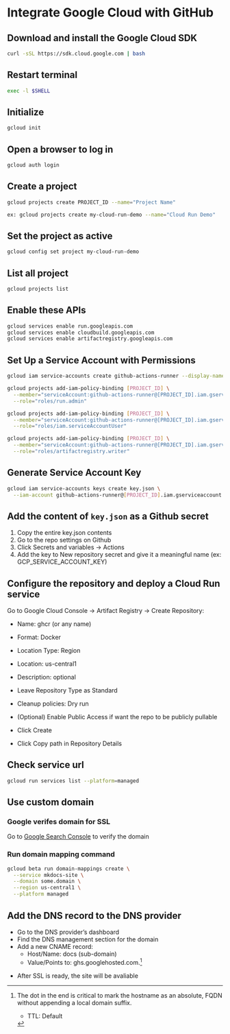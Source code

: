 # Integrate Google Cloud with GitHub

## Download and install the Google Cloud SDK
```bash
curl -sSL https://sdk.cloud.google.com | bash
```

## Restart terminal
```bash
exec -l $SHELL
```

## Initialize
```bash
gcloud init
```

## Open a browser to log in
```bash
gcloud auth login
```

## Create a project
```bash
gcloud projects create PROJECT_ID --name="Project Name"

ex: gcloud projects create my-cloud-run-demo --name="Cloud Run Demo"
```

## Set the project as active
```bash
gcloud config set project my-cloud-run-demo
```

## List all project
```bash
gcloud projects list
```

## Enable these APIs
```bash
gcloud services enable run.googleapis.com
gcloud services enable cloudbuild.googleapis.com
gcloud services enable artifactregistry.googleapis.com
```

## Set Up a Service Account with Permissions
```bash
gcloud iam service-accounts create github-actions-runner --display-name "GitHub Actions Runner"

gcloud projects add-iam-policy-binding [PROJECT_ID] \
  --member="serviceAccount:github-actions-runner@[PROJECT_ID].iam.gserviceaccount.com" \
  --role="roles/run.admin"

gcloud projects add-iam-policy-binding [PROJECT_ID] \
  --member="serviceAccount:github-actions-runner@[PROJECT_ID].iam.gserviceaccount.com" \
  --role="roles/iam.serviceAccountUser"

gcloud projects add-iam-policy-binding [PROJECT_ID] \
  --member="serviceAccount:github-actions-runner@[PROJECT_ID].iam.gserviceaccount.com" \
  --role="roles/artifactregistry.writer"
```


## Generate Service Account Key
```bash
gcloud iam service-accounts keys create key.json \
  --iam-account github-actions-runner@[PROJECT_ID].iam.gserviceaccount.com
```

## Add the content of `key.json` as a Github secret

1. Copy the entire key.json contents
2. Go to the repo settings on Github
3. Click Secrets and variables → Actions
4. Add the key to New repository secret and give it a meaningful name (ex: GCP_SERVICE_ACCOUNT_KEY)

## Configure the repository and deploy a Cloud Run service

Go to Google Cloud Console → Artifact Registry → Create Repository:

- Name: ghcr (or any name)

- Format: Docker

- Location Type: Region

- Location: us-central1

- Description: optional

- Leave Repository Type as Standard

- Cleanup policies: Dry run

- (Optional) Enable Public Access if want the repo to be publicly pullable

- Click Create

- Click Copy path in Repository Details 

## Check service url
```bash
gcloud run services list --platform=managed
```

## Use custom domain
### Google verifes domain for SSL
Go to [Google Search Console](https://search.google.com/search-console/welcome) to verify the domain

### Run domain mapping command 
```bash
gcloud beta run domain-mappings create \
  --service mkdocs-site \
  --domain some.domain \
  --region us-central1 \
  --platform managed
```

## Add the DNS record to the DNS provider

- Go to the DNS provider’s dashboard
- Find the DNS management section for the domain 
- Add a new CNAME record:
    - Host/Name: docs (sub-domain)
    - Value/Points to: ghs.googlehosted.com.[^dot]
[^dot]: The dot in the end is critical to mark the hostname as an absolute, FQDN without appending a local domain suffix.
    - TTL: Default
- After SSL is ready, the site will be avaliable
